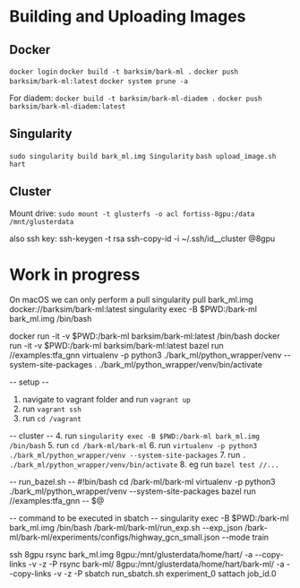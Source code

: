 # Building and Uploading Images

## Docker
`docker login`
`docker build -t barksim/bark-ml .`
`docker push barksim/bark-ml:latest`
`docker system prune -a`

For diadem:
`docker build -t barksim/bark-ml-diadem .`
`docker push barksim/bark-ml-diadem:latest`


## Singularity
`sudo singularity build bark_ml.img Singularity`
`bash upload_image.sh hart`

## Cluster
Mount drive:
`sudo mount -t glusterfs -o acl fortiss-8gpu:/data /mnt/glusterdata`

also ssh key:
ssh-keygen -t rsa
ssh-copy-id -i ~/.ssh/id_<user>_cluster <user>@8gpu


# Work in progress
On macOS we can only perform a pull
singularity pull bark_ml.img docker://barksim/bark-ml:latest
singularity exec -B $PWD:/bark-ml bark_ml.img /bin/bash

docker run -it -v $PWD:/bark-ml barksim/bark-ml:latest /bin/bash
docker run -it -v $PWD:/bark-ml barksim/bark-ml:latest bazel run //examples:tfa_gnn
virtualenv -p python3 ./bark_ml/python_wrapper/venv --system-site-packages
. ./bark_ml/python_wrapper/venv/bin/activate


-- setup --
1. navigate to vagrant folder and run `vagrant up`
2. run `vagrant ssh`
3. run `cd /vagrant`

-- cluster --
4. run `singularity exec -B $PWD:/bark-ml bark_ml.img /bin/bash`
5. run  `cd /bark-ml/bark-ml`
6. run `virtualenv -p python3 ./bark_ml/python_wrapper/venv --system-site-packages`
7. run `. ./bark_ml/python_wrapper/venv/bin/activate`
8. eg run `bazel test //...`

-- run_bazel.sh --
#!bin/bash
cd /bark-ml/bark-ml
virtualenv -p python3 ./bark_ml/python_wrapper/venv --system-site-packages
bazel run //examples:tfa_gnn -- $@

-- command to be executed in sbatch --
singularity exec -B $PWD:/bark-ml bark_ml.img /bin/bash /bark-ml/bark-ml/run_exp.sh --exp_json /bark-ml/bark-ml/experiments/configs/highway_gcn_small.json --mode train


ssh 8gpu
rsync bark_ml.img 8gpu:/mnt/glusterdata/home/hart/ -a --copy-links -v -z -P 
rsync bark-ml/ 8gpu:/mnt/glusterdata/home/hart/bark-ml/ -a --copy-links -v -z -P
sbatch run_sbatch.sh experiment_0
sattach job_id.0